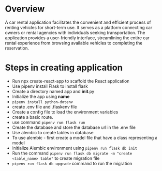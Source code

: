 # Overview
A car rental application facilitates the convenient and efficient process of renting vehicles for short-term use. It serves as a platform connecting car owners or rental agencies with individuals seeking transportation. The application provides a user-friendly interface, streamlining the entire car rental experience from browsing available vehicles to completing the reservation.

# Steps in creating application
- Run npx create-react-app to scaffold the React application
- Use pipenv install Flask to install flask
- Create a directory named app and __init__.py
- Initialize the app using __name__
- `pipenv install python-dotenv`
- create .env file and .flaskenv file
- Create a config file to load the environment variables
- create a basic route.
- use command `pipenv run flask run`
- Create the database and store the database url in the .env file
- Use alembic to create tables in database
- To use alembic - first create a model file that have a class representing a model
- Initialize Alembic environment using `pipenv run flask db init`
- Run the command `pipenv run flask db migrate -m "create <table_name> table"` to create migration file
- `pipenv run flask db upgrade` command to run the migration
